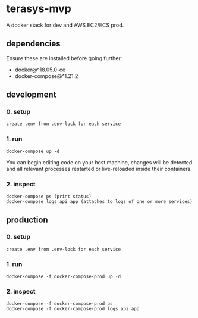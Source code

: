 # terasys-mvp

A docker stack for dev and AWS EC2/ECS prod.

## dependencies

Ensure these are installed before going further:

- docker@^18.05.0-ce
- docker-compose@^1.21.2

## development

### 0. setup

    create .env from .env-lock for each service

### 1. run

    docker-compose up -d

You can begin editing code on your host machine, changes will be detected and all relevant processes restarted or live-reloaded inside their containers.

### 2. inspect

    docker-compose ps (print status)
    docker-compose logs api app (attaches to logs of one or more services)

## production

### 0. setup

    create .env from .env-lock for each service

### 1. run

    docker-compose -f docker-compose-prod up -d

### 2. inspect

    docker-compose -f docker-compose-prod ps
    docker-compose -f docker-compose-prod logs api app
